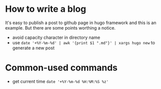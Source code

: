 # How to write a blog

It's easy to publish a post to github page in hugo framework and this is an
example. But there are some points worthing a notice.
* avoid capacity character in directory name
* use `date '+%Y-%m-%d' | awk '{print $1 ".md"}' | xargs hugo new` to generate a new post

# Common-used commands
* get current time `date '+%Y-%m-%d %H:%M:%S %z'`